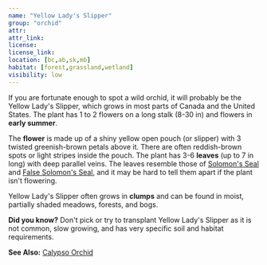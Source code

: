 ```yaml
---
name: "Yellow Lady's Slipper"
group: "orchid"
attr:
attr_link:
license:
license_link:
location: [bc,ab,sk,mb]
habitat: [forest,grassland,wetland]
visibility: low
---
```

If you are fortunate enough to spot a wild orchid, it will probably be the Yellow Lady's Slipper, which grows in most parts of Canada and the United States. The plant has 1 to 2 flowers on a long stalk (8-30 in) and flowers in **early summer**.

The **flower** is made up of a shiny yellow open pouch (or slipper) with 3 twisted greenish-brown petals above it. There are often reddish-brown spots or light stripes inside the pouch. The plant has 3-6 **leaves** (up to 7 in long) with deep parallel veins. The leaves resemble those of [Solomon's Seal](/plants/solomon) and [False Solomon's Seal](/plants/falsesol), and it may be hard to tell them apart if the plant isn't flowering.

Yellow Lady's Slipper often grows in **clumps** and can be found in moist, partially shaded meadows, forests, and bogs.

**Did you know?** Don't pick or try to transplant Yellow Lady's Slipper as it is not common, slow growing, and has very specific soil and habitat requirements.

<!-- generated, do not edit -->
**See Also:**
[Calypso Orchid](/plants/calypso)
